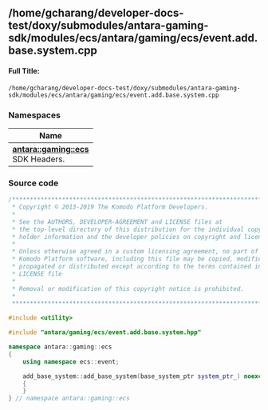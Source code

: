 

## /home/gcharang/developer-docs-test/doxy/submodules/antara-gaming-sdk/modules/ecs/antara/gaming/ecs/event.add.base.system.cpp

#### Full Title:
```
/home/gcharang/developer-docs-test/doxy/submodules/antara-gaming-sdk/modules/ecs/antara/gaming/ecs/event.add.base.system.cpp
```







### Namespaces

| Name           |
| -------------- |
| **[antara::gaming::ecs](Namespaces/namespaceantara_1_1gaming_1_1ecs.md)** <br>SDK Headers.  |
















### Source code

```cpp
/******************************************************************************
 * Copyright © 2013-2019 The Komodo Platform Developers.                      *
 *                                                                            *
 * See the AUTHORS, DEVELOPER-AGREEMENT and LICENSE files at                  *
 * the top-level directory of this distribution for the individual copyright  *
 * holder information and the developer policies on copyright and licensing.  *
 *                                                                            *
 * Unless otherwise agreed in a custom licensing agreement, no part of the    *
 * Komodo Platform software, including this file may be copied, modified,     *
 * propagated or distributed except according to the terms contained in the   *
 * LICENSE file                                                               *
 *                                                                            *
 * Removal or modification of this copyright notice is prohibited.            *
 *                                                                            *
 ******************************************************************************/

#include <utility> 

#include "antara/gaming/ecs/event.add.base.system.hpp"

namespace antara::gaming::ecs
{
    using namespace ecs::event;

    add_base_system::add_base_system(base_system_ptr system_ptr_) noexcept : system_ptr(std::move(system_ptr_))
    {
    }
} // namespace antara::gaming::ecs
```




